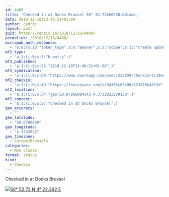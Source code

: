 ```yaml
---
id: 4480
title: 'Checked in at Docks Bruxsel 50° 52.72&#8230;&diams;'
date: 2018-12-18T13:46:51+01:00
author: cedric
layout: post
guid: https://cedric.io/2018/12/18/4480/
permalink: /2018/12/18/4480/
micropub_auth_response:
  - 'a:8:{s:10:"token_type";s:6:"Bearer";s:5:"scope";s:13:"create update";s:2:"me";s:18:"https://cedric.io/";s:9:"issued_by";s:45:"https://cedric.io/wp-json/indieauth/1.0/token";s:9:"client_id";s:27:"https://ownyourswarm.p3k.io";s:9:"issued_at";i:1542614471;s:4:"user";i:1;s:13:"last_accessed";i:1545137229;}'
mf2_type:
  - 'a:1:{i:0;s:7:"h-entry";}'
mf2_published:
  - 'a:1:{i:0;s:25:"2018-12-18T13:46:51+01:00";}'
mf2_syndication:
  - 'a:1:{i:0;s:69:"https://www.swarmapp.com/user/223939/checkin/5c18ec3ba9e40200395de0d3";}'
mf2_checkin:
  - 'a:1:{i:0;s:49:"https://foursquare.com/v/54365c05498e121615e45f2d";}'
mf2_location:
  - 'a:1:{i:0;s:34:"geo:50.87866894343,4.3732023239136";}'
mf2_content:
  - 'a:1:{i:0;s:27:"Checked in at Docks Bruxsel";}'
geo_accuracy:
  - ""
geo_latitude:
  - "50.8786689"
geo_longitude:
  - "4.3732023"
geo_timezone:
  - Europe/Brussels
categories:
  - Non classé
format: status
kind:
  - Checkin
---
```

Checked in at Docks Bruxsel

<p class="sloc-display">
  <img class="icon-location" aria-label="Location: " aria-hidden="true" src="https://cedric.io/wp-content/plugins/simple-location/location.svg" /><span class="p-location"><data class="p-latitude" value="50.878669"></data><data class="p-longitude" value="4.373202"></data><a href="https://www.openstreetmap.org/?mlat=50.8786689&mlon=4.3732023#map=13/50.8786689/4.3732023">50° 52.72 N 4° 22.392 E</a></span>
</p>